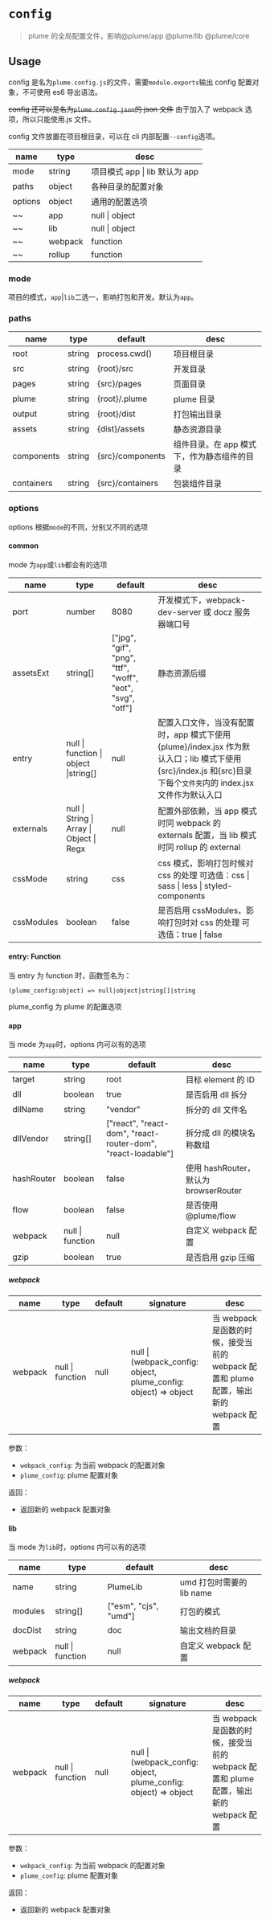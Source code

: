 # `config`

> plume 的全局配置文件，影响@plume/app @plume/lib @plume/core

## Usage

config 是名为`plume.config.js`的文件，需要`module.exports`输出 config 配置对象，不可使用 es6 导出语法。

~~config 还可以是名为`plume.config.json`的 json 文件~~ 由于加入了 webpack 选项，所以只能使用.js 文件。

config 文件放置在项目根目录，可以在 cli 内部配置`--config`选项。

| name    | type    | desc                           |
| ------- | ------- | ------------------------------ |
| mode    | string  | 项目模式 app \| lib 默认为 app |
| paths   | object  | 各种目录的配置对象             |
| options | object  | 通用的配置选项                 |
| ~~      | app     | null \| object                 | app 模式的配置选项 | ~~ |
| ~~      | lib     | null \| object                 | lib 模式的配置选项 | ~~ |
| ~~      | webpack | function                       | 自定义 webpack 配置 | ~~ |
| ~~      | rollup  | function                       | 自定义 rollup 配置 | ~~ |

### mode

项目的模式，`app`|`lib`二选一，影响打包和开发。默认为`app`。

### paths

| name       | type   | default          | desc                                        |
| ---------- | ------ | ---------------- | ------------------------------------------- |
| root       | string | process.cwd()    | 项目根目录                                  |
| src        | string | {root}/src       | 开发目录                                    |
| pages      | string | {src}/pages      | 页面目录                                    |
| plume      | string | {root}/.plume    | plume 目录                                  |
| output     | string | {root}/dist      | 打包输出目录                                |
| assets     | string | {dist}/assets    | 静态资源目录                                |
| components | string | {src}/components | 组件目录。在 app 模式下，作为静态组件的目录 |
| containers | string | {src}/containers | 包装组件目录                                |

### options

options 根据`mode`的不同，分别又不同的选项

#### common

mode 为`app`或`lib`都会有的选项

| name       | type                                      | default                                                   | desc                                                                                                                                                            |
| ---------- | ----------------------------------------- | --------------------------------------------------------- | --------------------------------------------------------------------------------------------------------------------------------------------------------------- |
| port       | number                                    | 8080                                                      | 开发模式下，webpack-dev-server 或 docz 服务器端口号                                                                                                             |
| assetsExt  | string[]                                  | ["jpg", "gif", "png", "ttf", "woff", "eot", "svg", "otf"] | 静态资源后缀                                                                                                                                                    |
| entry      | null \| function \| object \|string[]     | null                                                      | 配置入口文件，当没有配置时，app 模式下使用{plume}/index.jsx 作为默认入口；lib 模式下使用{src}/index.js 和{src}目录下每个`文件夹`内的 index.jsx 文件作为默认入口 |
| externals  | null \| String \| Array \| Object \| Regx | null                                                      | 配置外部依赖，当 app 模式时同 webpack 的 externals 配置，当 lib 模式时同 rollup 的 external                                                                     |
| cssMode    | string                                    | css                                                       | css 模式，影响打包时候对 css 的处理 可选值：css \| sass \| less \| styled-components                                                                            |
| cssModules | boolean                                   | false                                                     | 是否启用 cssModules，影响打包时对 css 的处理 可选值：true \| false                                                                                              |

#### entry: Function

当 entry 为 function 时，函数签名为：

`(plume_config:object) => null|object|string[]|string`

plume_config 为 plume 的配置选项

#### app

当 mode 为`app`时，options 内可以有的选项

| name       | type             | default                                                      | desc                                  |
| ---------- | ---------------- | ------------------------------------------------------------ | ------------------------------------- |
| target     | string           | root                                                         | 目标 element 的 ID                    |
| dll        | boolean          | true                                                         | 是否启用 dll 拆分                     |
| dllName    | string           | "vendor"                                                     | 拆分的 dll 文件名                     |
| dllVendor  | string[]         | ["react", "react-dom", "react-router-dom", "react-loadable"] | 拆分成 dll 的模块名称数组             |
| hashRouter | boolean          | false                                                        | 使用 hashRouter，默认为 browserRouter |
| flow       | boolean          | false                                                        | 是否使用 @plume/flow                  |
| webpack    | null \| function | null                                                         | 自定义 webpack 配置                   |
| gzip       | boolean          | true                                                         | 是否启用 gzip 压缩                    |

##### webpack

| name    | type             | default | signature                                                        | desc                                                                                 |
| ------- | ---------------- | ------- | ---------------------------------------------------------------- | ------------------------------------------------------------------------------------ |
| webpack | null \| function | null    | null \| (webpack_config: object, plume_config: object) => object | 当 webpack 是函数的时候，接受当前的 webpack 配置和 plume 配置，输出新的 webpack 配置 |

参数：

- `webpack_config`: 为当前 webpack 的配置对象
- `plume_config`: plume 配置对象

返回：

- 返回新的 webpack 配置对象

#### lib

当 mode 为`lib`时，options 内可以有的选项

| name    | type             | default               | desc                      |
| ------- | ---------------- | --------------------- | ------------------------- |
| name    | string           | PlumeLib              | umd 打包时需要的 lib name |
| modules | string[]         | ["esm", "cjs", "umd"] | 打包的模式                |
| docDist | string           | doc                   | 输出文档的目录            |
| webpack | null \| function | null                  | 自定义 webpack 配置       |

##### webpack

| name    | type             | default | signature                                                        | desc                                                                                 |
| ------- | ---------------- | ------- | ---------------------------------------------------------------- | ------------------------------------------------------------------------------------ |
| webpack | null \| function | null    | null \| (webpack_config: object, plume_config: object) => object | 当 webpack 是函数的时候，接受当前的 webpack 配置和 plume 配置，输出新的 webpack 配置 |

参数：

- `webpack_config`: 为当前 webpack 的配置对象
- `plume_config`: plume 配置对象

返回：

- 返回新的 webpack 配置对象
